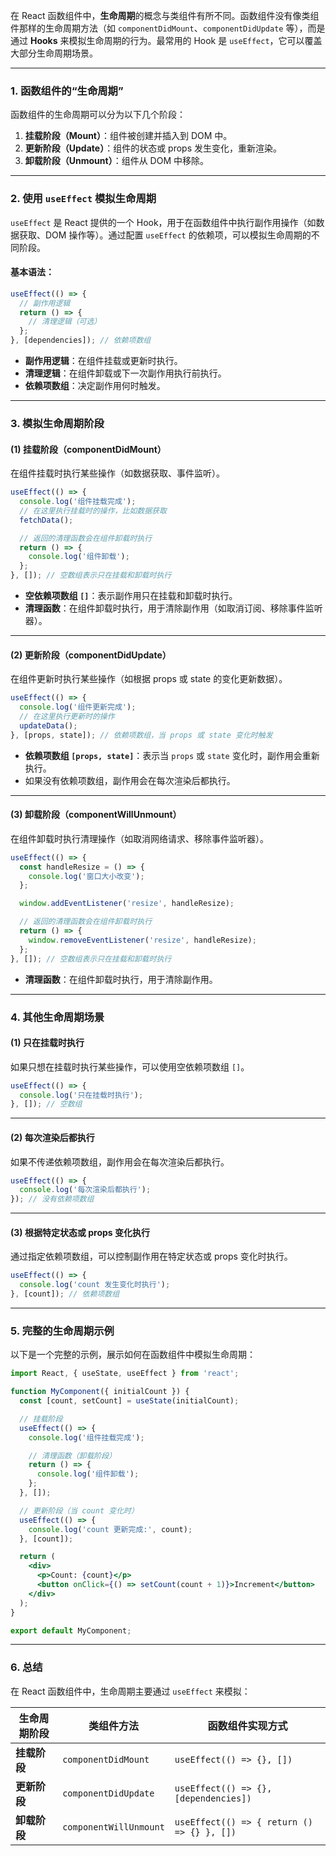 在 React 函数组件中，**生命周期**的概念与类组件有所不同。函数组件没有像类组件那样的生命周期方法（如 `componentDidMount`、`componentDidUpdate` 等），而是通过 **Hooks** 来模拟生命周期的行为。最常用的 Hook 是 `useEffect`，它可以覆盖大部分生命周期场景。

---

### **1. 函数组件的“生命周期”**

函数组件的生命周期可以分为以下几个阶段：

1. **挂载阶段（Mount）**：组件被创建并插入到 DOM 中。
2. **更新阶段（Update）**：组件的状态或 props 发生变化，重新渲染。
3. **卸载阶段（Unmount）**：组件从 DOM 中移除。

---

### **2. 使用 `useEffect` 模拟生命周期**

`useEffect` 是 React 提供的一个 Hook，用于在函数组件中执行副作用操作（如数据获取、DOM 操作等）。通过配置 `useEffect` 的依赖项，可以模拟生命周期的不同阶段。

#### **基本语法：**

```jsx
useEffect(() => {
  // 副作用逻辑
  return () => {
    // 清理逻辑（可选）
  };
}, [dependencies]); // 依赖项数组
```

- **副作用逻辑**：在组件挂载或更新时执行。
- **清理逻辑**：在组件卸载或下一次副作用执行前执行。
- **依赖项数组**：决定副作用何时触发。

---

### **3. 模拟生命周期阶段**

#### **(1) 挂载阶段（componentDidMount）**

在组件挂载时执行某些操作（如数据获取、事件监听）。

```jsx
useEffect(() => {
  console.log('组件挂载完成');
  // 在这里执行挂载时的操作，比如数据获取
  fetchData();

  // 返回的清理函数会在组件卸载时执行
  return () => {
    console.log('组件卸载');
  };
}, []); // 空数组表示只在挂载和卸载时执行
```

- **空依赖项数组 `[]`**：表示副作用只在挂载和卸载时执行。
- **清理函数**：在组件卸载时执行，用于清除副作用（如取消订阅、移除事件监听器）。

---

#### **(2) 更新阶段（componentDidUpdate）**

在组件更新时执行某些操作（如根据 props 或 state 的变化更新数据）。

```jsx
useEffect(() => {
  console.log('组件更新完成');
  // 在这里执行更新时的操作
  updateData();
}, [props, state]); // 依赖项数组，当 props 或 state 变化时触发
```

- **依赖项数组 `[props, state]`**：表示当 `props` 或 `state` 变化时，副作用会重新执行。
- 如果没有依赖项数组，副作用会在每次渲染后都执行。

---

#### **(3) 卸载阶段（componentWillUnmount）**

在组件卸载时执行清理操作（如取消网络请求、移除事件监听器）。

```jsx
useEffect(() => {
  const handleResize = () => {
    console.log('窗口大小改变');
  };

  window.addEventListener('resize', handleResize);

  // 返回的清理函数会在组件卸载时执行
  return () => {
    window.removeEventListener('resize', handleResize);
  };
}, []); // 空数组表示只在挂载和卸载时执行
```

- **清理函数**：在组件卸载时执行，用于清除副作用。

---

### **4. 其他生命周期场景**

#### **(1) 只在挂载时执行**

如果只想在挂载时执行某些操作，可以使用空依赖项数组 `[]`。

```jsx
useEffect(() => {
  console.log('只在挂载时执行');
}, []); // 空数组
```

---

#### **(2) 每次渲染后都执行**

如果不传递依赖项数组，副作用会在每次渲染后都执行。

```jsx
useEffect(() => {
  console.log('每次渲染后都执行');
}); // 没有依赖项数组
```

---

#### **(3) 根据特定状态或 props 变化执行**

通过指定依赖项数组，可以控制副作用在特定状态或 props 变化时执行。

```jsx
useEffect(() => {
  console.log('count 发生变化时执行');
}, [count]); // 依赖项数组
```

---

### **5. 完整的生命周期示例**

以下是一个完整的示例，展示如何在函数组件中模拟生命周期：

```jsx
import React, { useState, useEffect } from 'react';

function MyComponent({ initialCount }) {
  const [count, setCount] = useState(initialCount);

  // 挂载阶段
  useEffect(() => {
    console.log('组件挂载完成');

    // 清理函数（卸载阶段）
    return () => {
      console.log('组件卸载');
    };
  }, []);

  // 更新阶段（当 count 变化时）
  useEffect(() => {
    console.log('count 更新完成:', count);
  }, [count]);

  return (
    <div>
      <p>Count: {count}</p>
      <button onClick={() => setCount(count + 1)}>Increment</button>
    </div>
  );
}

export default MyComponent;
```

---

### **6. 总结**

在 React 函数组件中，生命周期主要通过 `useEffect` 来模拟：

| 生命周期阶段 | 类组件方法             | 函数组件实现方式                           |
| ------------ | ---------------------- | ------------------------------------------ |
| **挂载阶段** | `componentDidMount`    | `useEffect(() => {}, [])`                  |
| **更新阶段** | `componentDidUpdate`   | `useEffect(() => {}, [dependencies])`      |
| **卸载阶段** | `componentWillUnmount` | `useEffect(() => { return () => {} }, [])` |

